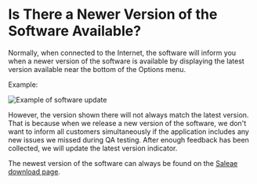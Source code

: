 # Is There a Newer Version of the Software Available?

Normally, when connected to the Internet, the software will inform you when a newer version of the software is available by displaying the latest version available near the bottom of the Options menu.

Example:

![Example of software update](https://trello-attachments.s3.amazonaws.com/55f0a61a10f9f592573a4205/58ee6814cbb02ff34a9db3e9/3ede52015f8cbaedd6c895c49be4aed6/new_sw_version_dialog.PNG)

However, the version shown there will not always match the latest version. That is because when we release a new version of the software, we don't want to inform all customers simultaneously if the application includes any new issues we missed during QA testing. After enough feedback has been collected, we will update the latest version indicator.

The newest version of the software can always be found on the [Saleae download page](https://www.saleae.com/downloads).

